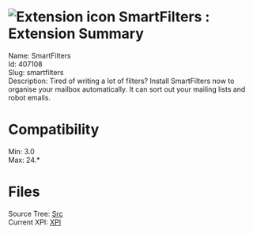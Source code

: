 # ![Extension icon](https://addons.thunderbird.net/user-media/addon_icons/407/407108-64.png?modified=1385230827) SmartFilters : Extension Summary

Name: SmartFilters  
Id: 407108  
Slug: smartfilters  
Description: Tired of writing a lot of filters? Install SmartFilters now to organise your mailbox automatically. It can sort out your mailing lists and robot emails.
  

# Compatibility
Min: 3.0  
Max: 24.*  

# Files

Source Tree: [Src](C:/Dev/Thunderbird/ThunderKdB/xall/xOther/407108-smartfilters/src)  
Current XPI: [XPI](C:/Dev/Thunderbird/ThunderKdB/xall/xOther/407108-smartfilters/xpi)  



